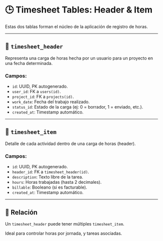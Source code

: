 
# 🕒 Timesheet Tables: Header & Item

Estas dos tablas forman el núcleo de la aplicación de registro de horas.

---

## 📌 `timesheet_header`

Representa una carga de horas hecha por un usuario para un proyecto en una fecha determinada.

### Campos:
- `id`: UUID, PK autogenerado.
- `user_id`: FK a `users(id)`.
- `project_id`: FK a `projects(id)`.
- `work_date`: Fecha del trabajo realizado.
- `status_id`: Estado de la carga (ej: 0 = borrador, 1 = enviado, etc.).
- `created_at`: Timestamp automático.

---

## 🧾 `timesheet_item`

Detalle de cada actividad dentro de una carga de horas (header).

### Campos:
- `id`: UUID, PK autogenerado.
- `header_id`: FK a `timesheet_header(id)`.
- `description`: Texto libre de la tarea.
- `hours`: Horas trabajadas (hasta 2 decimales).
- `billable`: Booleano (si es facturable).
- `created_at`: Timestamp automático.

---

## 🔗 Relación
Un `timesheet_header` puede tener múltiples `timesheet_item`.

Ideal para controlar horas por jornada, y tareas asociadas.
